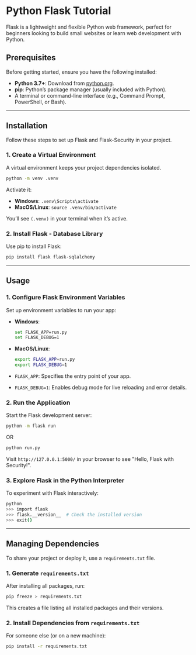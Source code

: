 # Python Flask Tutorial

Flask is a lightweight and flexible Python web framework, perfect for beginners looking to build small websites or learn web development with Python.

## Prerequisites

Before getting started, ensure you have the following installed:

- **Python 3.7+**: Download from [python.org](https://www.python.org/downloads/).
- **pip**: Python’s package manager (usually included with Python).
- A terminal or command-line interface (e.g., Command Prompt, PowerShell, or Bash).

---

## Installation

Follow these steps to set up Flask and Flask-Security in your project.

### 1. Create a Virtual Environment

A virtual environment keeps your project dependencies isolated.

```bash
python -m venv .venv
```

Activate it:

- **Windows**: `.venv\Scripts\activate`
- **MacOS/Linux**: `source .venv/bin/activate`

You’ll see `(.venv)` in your terminal when it’s active.

### 2. Install Flask - Database Library

Use pip to install Flask:

```bash
pip install flask flask-sqlalchemy
```

---

## Usage

### 1. Configure Flask Environment Variables

Set up environment variables to run your app:

- **Windows**:

  ```bash
  set FLASK_APP=run.py
  set FLASK_DEBUG=1
  ```

- **MacOS/Linux**:

  ```bash
  export FLASK_APP=run.py
  export FLASK_DEBUG=1
  ```

- `FLASK_APP`: Specifies the entry point of your app.
- `FLASK_DEBUG=1`: Enables debug mode for live reloading and error details.

### 2. Run the Application

Start the Flask development server:

```bash
python -m flask run
```

OR

```bash
python run.py
```

Visit `http://127.0.0.1:5000/` in your browser to see "Hello, Flask with Security!".

### 3. Explore Flask in the Python Interpreter

To experiment with Flask interactively:

```bash
python
>>> import flask
>>> flask.__version__  # Check the installed version
>>> exit()
```

---

## Managing Dependencies

To share your project or deploy it, use a `requirements.txt` file.

### 1. Generate `requirements.txt`

After installing all packages, run:

```bash
pip freeze > requirements.txt
```

This creates a file listing all installed packages and their versions.

### 2. Install Dependencies from `requirements.txt`

For someone else (or on a new machine):

```bash
pip install -r requirements.txt
```
